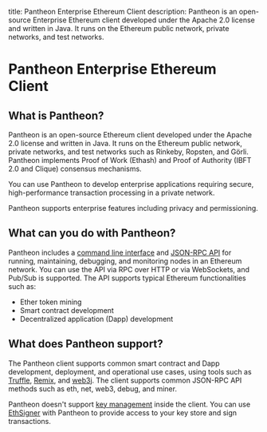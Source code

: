 title: Pantheon Enterprise Ethereum Client
description: Pantheon is an open-source Enterprise Ethereum client developed under the Apache 2.0 license and written in Java. It runs on the Ethereum public network, private networks, and test networks.
<!--- END of page meta data -->

# Pantheon Enterprise Ethereum Client

## What is Pantheon?

Pantheon is an open-source Ethereum client developed under the Apache 2.0 license and written in Java. 
It runs on the Ethereum public network, private networks, and test networks such as Rinkeby, Ropsten,
and Görli. Pantheon implements Proof of Work (Ethash) and Proof of Authority (IBFT 2.0 and Clique) consensus
mechanisms. 

You can use Pantheon to develop enterprise applications requiring secure, high-performance transaction 
processing in a private network. 

Pantheon supports enterprise features including privacy and permissioning. 

## What can you do with Pantheon?

Pantheon includes a [command line interface](Reference/Pantheon-CLI-Syntax.md) and [JSON-RPC API](Pantheon-API/JSON-RPC-API.md)
for running, maintaining, debugging, and monitoring nodes in an Ethereum network. You can use the API via RPC
over HTTP or via WebSockets, and Pub/Sub is supported. The API supports typical Ethereum functionalities such as:

* Ether token mining
* Smart contract development
* Decentralized application (Dapp) development

## What does Pantheon support?

The Pantheon client supports common smart contract and Dapp development, deployment, and operational use cases, using tools such as [Truffle](http://truffleframework.com/), [Remix](https://github.com/ethereum/remix), and [web3j](https://web3j.io/). The client supports common JSON-RPC API methods such as eth, net, web3, debug, and miner.

Pantheon doesn't support [key management](Using-Pantheon/Account-Management.md) inside the client. You can use 
[EthSigner](http://docs.ethsigner.pegasys.tech/en/latest/) with Pantheon to provide access to your key store
and sign transactions.  
